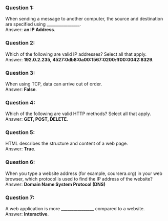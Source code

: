 ### Question 1:

When sending a message to another computer, the source and destination are specified using  ________________.\
Answer: **an IP Address**.

### Question 2:

Which of the following are valid IP addresses? Select all that apply.\
Answer: **192.0.2.235, 4527:0db8:0a00:1567:0200:ff00:0042:8329**.

### Question 3:

When using TCP, data can arrive out of order.\
Answer: **False**.

### Question 4:

Which of the following are valid HTTP methods? Select all that apply.\
Answer: **GET, POST, DELETE**.

### Question 5:

HTML describes the structure and content of a web page.\
Answer: **True**.

### Question 6:

When you type a website address (for example, coursera.org) in your web browser, which protocol is used to find the IP address of the website?\
Answer: **Domain Name System Protocol (DNS)**

### Question 7:

A web application is more ________________ compared to a website.\
Answer: **Interactive**.
